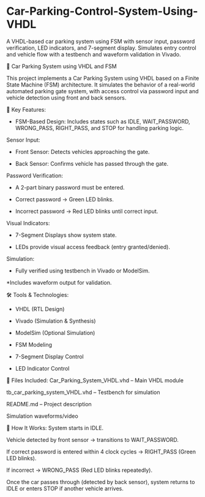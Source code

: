 # Car-Parking-Control-System-Using-VHDL
A VHDL-based car parking system using FSM with sensor input, password verification, LED indicators, and 7-segment display. Simulates entry control and vehicle flow with a testbench and waveform validation in Vivado.

🚗 Car Parking System using VHDL and FSM

This project implements a Car Parking System using VHDL based on a Finite State Machine (FSM) architecture. It simulates the behavior of a real-world automated parking gate system, with access control via password input and vehicle detection using front and back sensors.


🔧 Key Features:

* FSM-Based Design: Includes states such as IDLE, WAIT_PASSWORD, WRONG_PASS, RIGHT_PASS, and STOP for handling parking logic.


Sensor Input:

* Front Sensor: Detects vehicles approaching the gate.

* Back Sensor: Confirms vehicle has passed through the gate.


Password Verification:

* A 2-part binary password must be entered.

* Correct password → Green LED blinks.

* Incorrect password → Red LED blinks until correct input.


Visual Indicators:

* 7-Segment Displays show system state.

* LEDs provide visual access feedback (entry granted/denied).


Simulation:

* Fully verified using testbench in Vivado or ModelSim.

*Includes waveform output for validation.


🛠️ Tools & Technologies:

* VHDL (RTL Design)

* Vivado (Simulation & Synthesis)

* ModelSim (Optional Simulation)

* FSM Modeling

* 7-Segment Display Control

* LED Indicator Control


📁 Files Included:
Car_Parking_System_VHDL.vhd – Main VHDL module

tb_car_parking_system_VHDL.vhd – Testbench for simulation

README.md – Project description

Simulation waveforms/video


🚀 How It Works:
System starts in IDLE.

Vehicle detected by front sensor → transitions to WAIT_PASSWORD.

If correct password is entered within 4 clock cycles → RIGHT_PASS (Green LED blinks).

If incorrect → WRONG_PASS (Red LED blinks repeatedly).

Once the car passes through (detected by back sensor), system returns to IDLE or enters STOP if another vehicle arrives.

